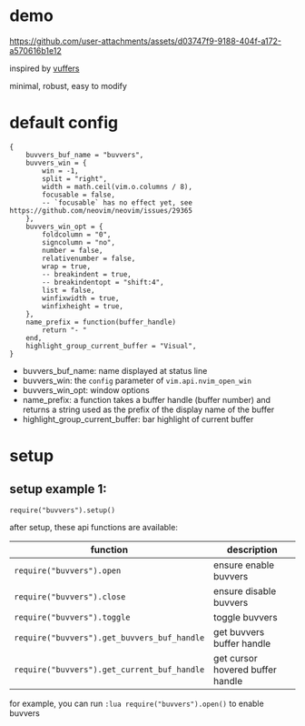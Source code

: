 # demo

https://github.com/user-attachments/assets/d03747f9-9188-404f-a172-a570616b1e12

inspired by [vuffers](https://github.com/Hajime-Suzuki/vuffers.nvim)

minimal, robust, easy to modify

# default config

```
{
	buvvers_buf_name = "buvvers",
	buvvers_win = {
		win = -1,
		split = "right",
		width = math.ceil(vim.o.columns / 8),
		focusable = false,
		-- `focusable` has no effect yet, see https://github.com/neovim/neovim/issues/29365
	},
	buvvers_win_opt = {
		foldcolumn = "0",
		signcolumn = "no",
		number = false,
		relativenumber = false,
		wrap = true,
		-- breakindent = true,
		-- breakindentopt = "shift:4",
		list = false,
		winfixwidth = true,
		winfixheight = true,
	},
	name_prefix = function(buffer_handle)
		return "- "
	end,
	highlight_group_current_buffer = "Visual",
}
```

- buvvers_buf_name: name displayed at status line
- buvvers_win: the `config` parameter of `vim.api.nvim_open_win`
- buvvers_win_opt: window options
- name_prefix: a function takes a buffer handle (buffer number) and returns a string used as the prefix of the display name of the buffer
- highlight_group_current_buffer: bar highlight of current buffer

# setup

## setup example 1:

```
require("buvvers").setup()
```

after setup, these api functions are available:

| function                                    | description                      |
|---------------------------------------------|----------------------------------|
| `require("buvvers").open`                   | ensure enable buvvers            |
| `require("buvvers").close`                  | ensure disable buvvers           |
| `require("buvvers").toggle`                 | toggle buvvers                   |
| `require("buvvers").get_buvvers_buf_handle` | get buvvers buffer handle        |
| `require("buvvers").get_current_buf_handle` | get cursor hovered buffer handle |

for example, you can run `:lua require("buvvers").open()` to enable buvvers
